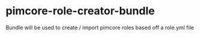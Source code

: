 # pimcore-role-creator-bundle
Bundle will be used to create / import pimcore roles based off a role.yml file

